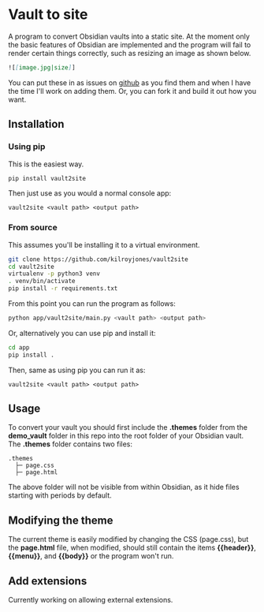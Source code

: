 # Vault to site

A program to convert Obsidian vaults into a static site. At the moment only the basic features of Obsidian are implemented and the program will fail to render certain things correctly, such as resizing an image as shown below.

```markdown
![[image.jpg|size]]
```

You can put these in as issues on [github](https://github.com/kilroyjones/vault2site) as you find them and when I have the time I'll work on adding them. Or, you can fork it and build it out how you want.

## Installation

### Using pip

This is the easiest way.

```bash
pip install vault2site
```

Then just use as you would a normal console app:

```
vault2site <vault path> <output path>
```

### From source

This assumes you'll be installing it to a virtual environment.

```bash
git clone https://github.com/kilroyjones/vault2site
cd vault2site
virtualenv -p python3 venv
. venv/bin/activate
pip install -r requirements.txt
```

From this point you can run the program as follows:

```bash
python app/vault2site/main.py <vault path> <output path>
```

Or, alternatively you can use pip and install it:

```bash
cd app
pip install .
```

Then, same as using pip you can run it as:

```
vault2site <vault path> <output path>
```

## Usage

To convert your vault you should first include the **.themes** folder from the **demo_vault** folder in this repo into the root folder of your Obsidian vault. The **.themes** folder contains two files:

```text
.themes
  ├─ page.css
  ├─ page.html

```

The above folder will not be visible from within Obsidian, as it hide files starting with periods by default.

## Modifying the theme

The current theme is easily modified by changing the CSS (page.css), but the **page.html** file, when modified, should still contain the items **{{header}}**, **{{menu}}**, and **{{body}}** or the program won't run.

## Add extensions

Currently working on allowing external extensions.
